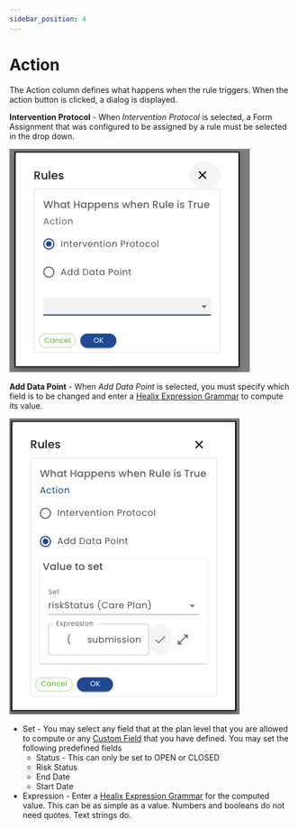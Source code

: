 ```yaml
---
sidebar_position: 4
---
```

# Action

The Action column defines what happens when the rule triggers.  When the action button is clicked, a dialog is displayed.

**Intervention Protocol** - When *Intervention Protocol* is selected, a Form Assignment that was configured to be assigned by a rule must be selected in the drop down.

![Action - Intervention Protocol](img/action-ip.png)

**Add Data Point** - When *Add Data Point* is selected, you must specify which field is to be changed and enter a [Healix Expression Grammar](/dynamic-data-model/healix-calculation-grammar) to compute its value.

![Action - Add Data Point](img/action-data-point.png)

 * Set - You may select any field that at the plan level that you are allowed to compute or any [Custom Field](/creating-plans/forms-and-fields/custom-fields) that you have defined.  You may set the following predefined fields
   * Status - This can only be set to OPEN or CLOSED
   * Risk Status
   * End Date
   * Start Date
 * Expression - Enter a [Healix Expression Grammar](/dynamic-data-model/healix-calculation-grammar) for the computed value.  This can be as simple as a value.  Numbers and booleans do not need quotes.  Text strings do.




